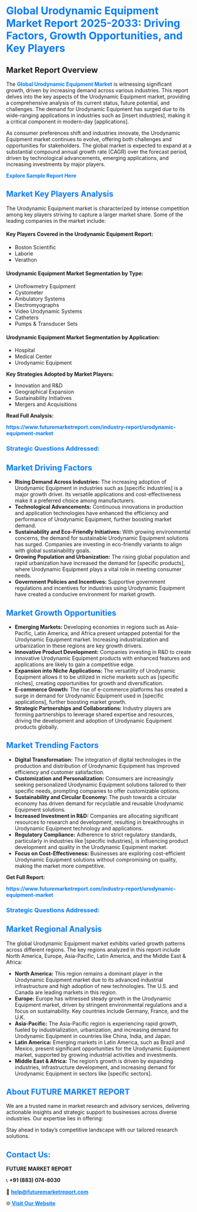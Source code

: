 <h1 style="color: #007BFF;">Global Urodynamic Equipment Market Report 2025-2033: Driving Factors, Growth Opportunities, and Key Players</h1>

<section id="overview">
<h2>Market Report Overview</h2>
<p>The <a href="https://www.futuremarketreport.com/industry-report/urodynamic-equipment-market" style="color: #007BFF; text-decoration: none;"><strong>Global Urodynamic Equipment Market</strong></a> is witnessing significant growth, driven by increasing demand across various industries. This report delves into the key aspects of the Urodynamic Equipment market, providing a comprehensive analysis of its current status, future potential, and challenges. The demand for Urodynamic Equipment has surged due to its wide-ranging applications in industries such as [insert industries], making it a critical component in modern-day [applications].</p>
<p>As consumer preferences shift and industries innovate, the Urodynamic Equipment market continues to evolve, offering both challenges and opportunities for stakeholders. The global market is expected to expand at a substantial compound annual growth rate (CAGR) over the forecast period, driven by technological advancements, emerging applications, and increasing investments by major players.</p>
</section>

<section id="overview">
<p><a href="https://www.futuremarketreport.com/request-sample/reportId=125268" style="color: #007BFF; text-decoration: none;"><strong>Explore Sample Report Here</strong></a></p>
</section>

<section id="key-players">
<h2 style="color: #007BFF;">Market Key Players Analysis</h2>
<p>The Urodynamic Equipment market is characterized by intense competition among key players striving to capture a larger market share. Some of the leading companies in the market include:</p>
<h4>Key Players Covered in the Urodynamic Equipment Report:</h4>
<ul><li>Boston Scientific</li><li>Laborie</li><li>Verathon</li></ul>
<h4>Urodynamic Equipment Market Segmentation by Type:</h4>
<ul><li>Uroflowmetry Equipment</li><li>Cystometer</li><li>Ambulatory Systems</li><li>Electromyographs</li><li>Video Urodynamic Systems</li><li>Catheters</li><li>Pumps &amp; Transducer Sets</li></ul>

<h4>Urodynamic Equipment Market Segmentation by Application:</h4>
<ul><li>Hospital</li><li>Medical Center</li><li>Urodynamic Equipment</li></ul>
<p><strong>Key Strategies Adopted by Market Players:</strong></p>
<ul>
<li>Innovation and R&D</li>
<li>Geographical Expansion</li>
<li>Sustainability Initiatives</li>
<li>Mergers and Acquisitions</li>
</ul>
</section>

<section>
<p><strong>Read Full Analysis: </strong></p><a href="https://www.futuremarketreport.com/industry-report/urodynamic-equipment-market" style="color: #007BFF; text-decoration: none;"><strong>https://www.futuremarketreport.com/industry-report/urodynamic-equipment-market</strong></a>
<h3 style="color: #007BFF;">Strategic Questions Addressed:</h3>
</section>

<section id="driving-factors">
<h2 style="color: #007BFF;">Market Driving Factors</h2>
<ul>
<li><strong>Rising Demand Across Industries:</strong> The increasing adoption of Urodynamic Equipment in industries such as [specific industries] is a major growth driver. Its versatile applications and cost-effectiveness make it a preferred choice among manufacturers.</li>
<li><strong>Technological Advancements:</strong> Continuous innovations in production and application technologies have enhanced the efficiency and performance of Urodynamic Equipment, further boosting market demand.</li>
<li><strong>Sustainability and Eco-Friendly Initiatives:</strong> With growing environmental concerns, the demand for sustainable Urodynamic Equipment solutions has surged. Companies are investing in eco-friendly variants to align with global sustainability goals.</li>
<li><strong>Growing Population and Urbanization:</strong> The rising global population and rapid urbanization have increased the demand for [specific products], where Urodynamic Equipment plays a vital role in meeting consumer needs.</li>
<li><strong>Government Policies and Incentives:</strong> Supportive government regulations and incentives for industries using Urodynamic Equipment have created a conducive environment for market growth.</li>
</ul>
</section>

<section id="growth-opportunities">
<h2 style="color: #007BFF;">Market Growth Opportunities</h2>
<ul>
<li><strong>Emerging Markets:</strong> Developing economies in regions such as Asia-Pacific, Latin America, and Africa present untapped potential for the Urodynamic Equipment market. Increasing industrialization and urbanization in these regions are key growth drivers.</li>
<li><strong>Innovative Product Development:</strong> Companies investing in R&D to create innovative Urodynamic Equipment products with enhanced features and applications are likely to gain a competitive edge.</li>
<li><strong>Expansion into Niche Applications:</strong> The versatility of Urodynamic Equipment allows it to be utilized in niche markets such as [specific niches], creating opportunities for growth and diversification.</li>
<li><strong>E-commerce Growth:</strong> The rise of e-commerce platforms has created a surge in demand for Urodynamic Equipment used in [specific applications], further boosting market growth.</li>
<li><strong>Strategic Partnerships and Collaborations:</strong> Industry players are forming partnerships to leverage shared expertise and resources, driving the development and adoption of Urodynamic Equipment products globally.</li>
</ul>
</section>

<section id="trending-factors">
<h2 style="color: #007BFF;">Market Trending Factors</h2>
<ul>
<li><strong>Digital Transformation:</strong> The integration of digital technologies in the production and distribution of Urodynamic Equipment has improved efficiency and customer satisfaction.</li>
<li><strong>Customization and Personalization:</strong> Consumers are increasingly seeking personalized Urodynamic Equipment solutions tailored to their specific needs, prompting companies to offer customizable options.</li>
<li><strong>Sustainability and Circular Economy:</strong> The push towards a circular economy has driven demand for recyclable and reusable Urodynamic Equipment solutions.</li>
<li><strong>Increased Investment in R&D:</strong> Companies are allocating significant resources to research and development, resulting in breakthroughs in Urodynamic Equipment technology and applications.</li>
<li><strong>Regulatory Compliance:</strong> Adherence to strict regulatory standards, particularly in industries like [specific industries], is influencing product development and quality in the Urodynamic Equipment market.</li>
<li><strong>Focus on Cost-Effectiveness:</strong> Businesses are exploring cost-efficient Urodynamic Equipment solutions without compromising on quality, making the market more competitive.</li>
</ul>
</section>

<section>
<p><strong>Get Full Report: </strong></p><a href="https://www.futuremarketreport.com/industry-report/urodynamic-equipment-market" style="color: #007BFF; text-decoration: none;"><strong>https://www.futuremarketreport.com/industry-report/urodynamic-equipment-market</strong></a>
<h3 style="color: #007BFF;">Strategic Questions Addressed:</h3>
</section>


<section id="regional-analysis">
<h2 style="color: #007BFF;">Market Regional Analysis</h2>
<p>The global Urodynamic Equipment market exhibits varied growth patterns across different regions. The key regions analyzed in this report include North America, Europe, Asia-Pacific, Latin America, and the Middle East & Africa:</p>
<ul>
<li><strong>North America:</strong> This region remains a dominant player in the Urodynamic Equipment market due to its advanced industrial infrastructure and high adoption of new technologies. The U.S. and Canada are leading markets in this region.</li>
<li><strong>Europe:</strong> Europe has witnessed steady growth in the Urodynamic Equipment market, driven by stringent environmental regulations and a focus on sustainability. Key countries include Germany, France, and the U.K.</li>
<li><strong>Asia-Pacific:</strong> The Asia-Pacific region is experiencing rapid growth, fueled by industrialization, urbanization, and increasing demand for Urodynamic Equipment in countries like China, India, and Japan.</li>
<li><strong>Latin America:</strong> Emerging markets in Latin America, such as Brazil and Mexico, present significant opportunities for the Urodynamic Equipment market, supported by growing industrial activities and investments.</li>
<li><strong>Middle East & Africa:</strong> The region’s growth is driven by expanding industries, infrastructure development, and increasing demand for Urodynamic Equipment in sectors like [specific sectors].</li>
</ul>
</section>

<footer>
<h2 style="color: #007BFF;">About FUTURE MARKET REPORT</h2>
<p>We are a trusted name in market research and advisory services, delivering actionable insights and strategic support to businesses across diverse industries. Our expertise lies in offering:</p>

<p>Stay ahead in today’s competitive landscape with our tailored research solutions.</p>

<h2 style="color: #007BFF;">Contact Us:</h2>
<p><strong>FUTURE MARKET REPORT</strong></p>
<p>📞 <strong>+91 (883) 074-8030</strong></p>
<p>📧 <strong><a href="mailto:help@futuremarketreport.com" style="color: #007BFF;">help@futuremarketreport.com</a></strong></p>
<p>🌐 <strong><a href="https://www.futuremarketreport.com/" style="color: #007BFF;">Visit Our Website</a></strong></p>
</footer>